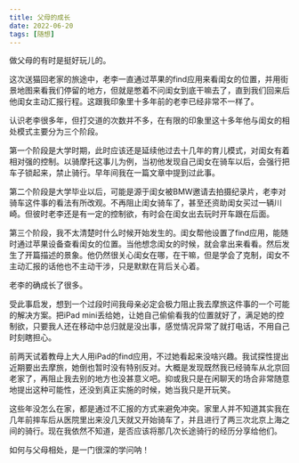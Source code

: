 ```yaml
---
title: 父母的成长
date: 2022-06-20
tags: [随想]
---
```


做父母的有时是挺好玩儿的。

这次送猫回老家的旅途中，老李一直通过苹果的find应用来看闺女的位置，并用街景地图来看我们停留的地方，但就是憋着不问闺女到底干嘛去了，直到我们回来后他闺女主动汇报行程。这跟我印象里十多年前的老李已经非常不一样了。

认识老李很多年，但打交道的次数并不多，在有限的印象里这十多年他与闺女的相处模式主要分为三个阶段。

第一个阶段是大学时期，此时应该还是延续他过去十几年的育儿模式，对闺女有着相对强的控制。以骑摩托这事儿为例，当初他发现自己闺女在骑车以后，会强行把车子锁起来，禁止骑行。早年间我在一篇文章中提到过此事。

第二个阶段是大学毕业以后，可能是源于闺女被BMW邀请去拍摄纪录片，老李对骑车这件事的看法有所改观。不再阻止闺女骑车了，甚至还资助闺女买过一辆川崎。但彼时老李还是有一定的控制欲，有时会在闺女出去玩时开车跟在后面。

第三个阶段，我不太清楚时什么时候开始发生的。闺女帮他设置了find应用，能随时通过苹果设备查看闺女的位置。当他想念闺女的时候，就会拿出来看看。然后发生了开篇描述的景象。他仍然很关心闺女在哪，在干嘛，但是学会了克制，闺女不主动汇报的话他也不主动干涉，只是默默在背后关心着。

老李的确成长了很多。

受此事启发，想到一个过段时间我母亲必定会极力阻止我去摩旅这件事的一个可能的解决方案。把iPad mini丢给她，让她自己偷偷看我的位置就好了，满足她的控制欲，只要我人还在移动中总归就是没出事，感觉情况异常了就打电话，不用自己时刻瞎担心。

前两天试着教母上大人用iPad的find应用，不过她看起来没啥兴趣。我试探性提出近期要出去摩旅，她倒也暂时没有特别反对。大概是发现既然我已经骑车从北京回老家了，再阻止我去别的地方也没甚意义吧。抑或我只是在闲聊天的场合非常随意地提出这种可能性，还没到真正实施的时候，她当我只是开玩笑。

这些年没怎么在家，都是通过不汇报的方式来避免冲突。家里人并不知道其实我在几年前摔车后从医院里出来没几天就又开始骑车了，并且进行了两三次北京上海之间的骑行。现在我依然不知道，是否应该将那几次长途骑行的经历分享给他们。

如何与父母相处，是一门很深的学问呐！
